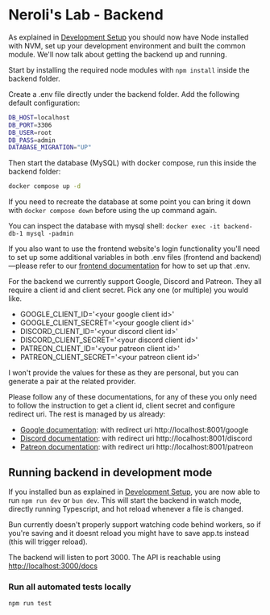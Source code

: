 # Neroli's Lab - Backend

As explained in [Development Setup](../DEVELOPMENT_SETUP.md) you should now have Node installed with NVM, set up your development environment and built the common module. We'll now talk about getting the backend up and running.

Start by installing the required node modules with `npm install` inside the backend folder.

Create a .env file directly under the backend folder. Add the following default configuration:

```bash
DB_HOST=localhost
DB_PORT=3306
DB_USER=root
DB_PASS=admin
DATABASE_MIGRATION="UP"
```

Then start the database (MySQL) with docker compose, run this inside the backend folder:

```bash
docker compose up -d
```

If you need to recreate the database at some point you can bring it down with `docker compose down` before using the up command again.

You can inspect the database with mysql shell: `docker exec -it backend-db-1 mysql -padmin`

If you also want to use the frontend website's login functionality you'll need to set up some additional variables in both .env files (frontend and backend)—please refer to our [frontend documentation](../frontend/README.md) for how to set up that .env.

For the backend we currently support Google, Discord and Patreon. They all require a client id and client secret. Pick any one (or multiple) you would like.

- GOOGLE_CLIENT_ID='\<your google client id\>'
- GOOGLE_CLIENT_SECRET='\<your google client id\>'
- DISCORD_CLIENT_ID='\<your discord client id\>'
- DISCORD_CLIENT_SECRET='\<your discord client id\>'
- PATREON_CLIENT_ID='\<your patreon client id\>'
- PATREON_CLIENT_SECRET='\<your patreon client id\>'

I won't provide the values for these as they are personal, but you can generate a pair at the related provider.

Please follow any of these documentations, for any of these you only need to follow the instruction to get a client id, client secret and configure redirect uri. The rest is managed by us already:

- [Google documentation](https://developers.google.com/identity/gsi/web/guides/get-google-api-clientid): with redirect uri http://localhost:8001/google
- [Discord documentation](https://discord.com/developers/docs/topics/oauth2): with redirect uri http://localhost:8001/discord
- [Patreon documentation](https://docs.patreon.com/#clients-and-api-keys): with redirect uri http://localhost:8001/patreon

## Running backend in development mode

If you installed bun as explained in [Development Setup](../DEVELOPMENT_SETUP.md), you are now able to run `npm run dev` or `bun dev`.
This will start the backend in watch mode, directly running Typescript, and hot reload whenever a file is changed.

Bun currently doesn't properly support watching code behind workers, so if you're saving and it doesnt reload you might have to save app.ts instead (this will trigger reload).

The backend will listen to port 3000. The API is reachable using <http://localhost:3000/docs>

### Run all automated tests locally

```
npm run test
```
